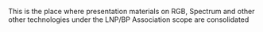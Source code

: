This is the place where presentation materials on RGB, Spectrum and other other technologies under the LNP/BP Association scope are consolidated
